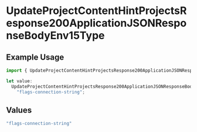 # UpdateProjectContentHintProjectsResponse200ApplicationJSONResponseBodyEnv15Type

## Example Usage

```typescript
import { UpdateProjectContentHintProjectsResponse200ApplicationJSONResponseBodyEnv15Type } from "@vercel/sdk/models/updateprojectop.js";

let value:
  UpdateProjectContentHintProjectsResponse200ApplicationJSONResponseBodyEnv15Type =
    "flags-connection-string";
```

## Values

```typescript
"flags-connection-string"
```